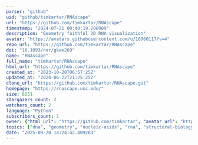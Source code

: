 ```yaml
---
parser: "github"
uid: "github/timkartar/RNAscape"
url: "https://github.com/timkartar/RNAscape"
timestamp: "2024-07-21 00:40:19.208909"
description: "Geometry faithful 2D RNA visualization"
avatar: "https://avatars.githubusercontent.com/u/16060117?v=4"
repo_url: "https://github.com/timkartar/RNAscape"
doi: "10.1093/nar/gkae269"
name: "RNAscape"
full_name: "timkartar/RNAscape"
html_url: "https://github.com/timkartar/RNAscape"
created_at: "2023-10-20T06:57:25Z"
updated_at: "2024-06-22T21:25:25Z"
clone_url: "https://github.com/timkartar/RNAscape.git"
homepage: "https://rnascape.usc.edu/"
size: 8251
stargazers_count: 2
watchers_count: 2
language: "Python"
subscribers_count: 1
owner: {"html_url": "https://github.com/timkartar", "avatar_url": "https://avatars.githubusercontent.com/u/16060117?v=4", "login": "timkartar", "type": "User"}
topics: ["dna", "geometry", "nucleic-acids", "rna", "structural-biology", "visualization", "webserver"]
date: "2025-09-20 14:24:42.409263"
---
```

